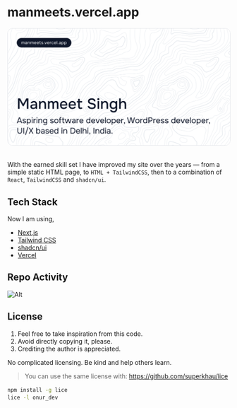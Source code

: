 # manmeets.vercel.app

<img src="repo-cover.png" alt="manmeets.vercel.app — Manmeet Singh" style="border-radius: 12px; border: 1px solid #e5e7eb" />

<br>
<br>

With the earned skill set I have improved my site over the years — from a simple static HTML page, to `HTML + TailwindCSS`, then to a combination of `React`, `TailwindCSS` and `shadcn/ui`.


## Tech Stack
Now I am using,
- [Next.js](https://nextjs.org)
- [Tailwind CSS](https://tailwindcss.com)
- [shadcn/ui](https://ui.shadcn.com)
- [Vercel](https://vercel.com)

## Repo Activity

![Alt](https://repobeats.axiom.co/api/embed/2d43636ebc156829d3e99c6f8c2b68d5aa6ebf93.svg 'Repobeats analytics image')

## License

1. Feel free to take inspiration from this code.
2. Avoid directly copying it, please.
3. Crediting the author is appreciated.

No complicated licensing. Be kind and help others learn.

> You can use the same license with: https://github.com/superkhau/lice

```bash
npm install -g lice
lice -l onur_dev
```
